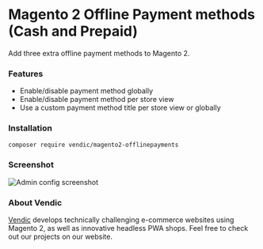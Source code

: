 # Magento 2 Offline Payment methods (Cash and Prepaid)
Add three extra offline payment methods to Magento 2.

### Features
- Enable/disable payment method globally
- Enable/disable payment method per store view
- Use a custom payment method title per store view or globally

### Installation
```bash
composer require vendic/magento2-offlinepayments
```

### Screenshot
![Admin config screenshot](https://github.com/Vendic/magento2-offline-payments/blob/master/docs/admin-screenshot.png)



### About Vendic
[Vendic](https://www.vendic.nl "Vendic Homepage") develops technically challenging e-commerce websites using Magento 2, as well as innovative headless PWA shops. Feel free to check out our projects on our website.

